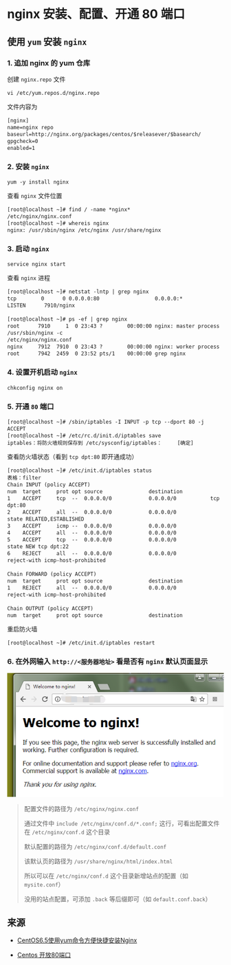 # nginx 安装、配置、开通 80 端口

## 使用 `yum` 安装 `nginx`

### 1. 追加 nginx 的 yum 仓库

创建 `nginx.repo` 文件

```
vi /etc/yum.repos.d/nginx.repo
```

文件内容为

```
[nginx]
name=nginx repo
baseurl=http://nginx.org/packages/centos/$releasever/$basearch/
gpgcheck=0
enabled=1
```

### 2. 安装 `nginx`

```
yum -y install nginx
```

查看 `nginx` 文件位置

```
[root@localhost ~]# find / -name *nginx*  
/etc/nginx/nginx.conf  
[root@localhost ~]# whereis nginx  
nginx: /usr/sbin/nginx /etc/nginx /usr/share/nginx
```

### 3. 启动 `nginx`

```
service nginx start
```

查看 `nginx` 进程

```
[root@localhost ~]# netstat -lntp | grep nginx  
tcp        0      0 0.0.0.0:80                  0.0.0.0:*                   LISTEN      7910/nginx            

[root@localhost ~]# ps -ef | grep nginx  
root      7910     1  0 23:43 ?        00:00:00 nginx: master process /usr/sbin/nginx -c   
/etc/nginx/nginx.conf  
nginx     7912  7910  0 23:43 ?        00:00:00 nginx: worker process                     
root      7942  2459  0 23:52 pts/1    00:00:00 grep nginx
```

### 4. 设置开机启动 `nginx`

```
chkconfig nginx on
```

### 5. 开通 `80` 端口

```
[root@localhost ~]# /sbin/iptables -I INPUT -p tcp --dport 80 -j ACCEPT
[root@localhost ~]# /etc/rc.d/init.d/iptables save
iptables：将防火墙规则保存到 /etc/sysconfig/iptables：     [确定]
```

查看防火墙状态（看到 `tcp dpt:80` 即开通成功）

```
[root@localhost ~]# /etc/init.d/iptables status
表格：filter
Chain INPUT (policy ACCEPT)
num  target     prot opt source               destination         
1    ACCEPT     tcp  --  0.0.0.0/0            0.0.0.0/0           tcp dpt:80
2    ACCEPT     all  --  0.0.0.0/0            0.0.0.0/0           state RELATED,ESTABLISHED
3    ACCEPT     icmp --  0.0.0.0/0            0.0.0.0/0           
4    ACCEPT     all  --  0.0.0.0/0            0.0.0.0/0           
5    ACCEPT     tcp  --  0.0.0.0/0            0.0.0.0/0           state NEW tcp dpt:22
6    REJECT     all  --  0.0.0.0/0            0.0.0.0/0           reject-with icmp-host-prohibited

Chain FORWARD (policy ACCEPT)
num  target     prot opt source               destination         
1    REJECT     all  --  0.0.0.0/0            0.0.0.0/0           reject-with icmp-host-prohibited

Chain OUTPUT (policy ACCEPT)
num  target     prot opt source               destination  
```

重启防火墙

```
[root@localhost ~]# /etc/init.d/iptables restart
```

### 6. 在外网输入 `http://<服务器地址>` 看是否有 `nginx` 默认页面显示

![成功调通的页面](source/0001-0001.png)

> 配置文件的路径为 `/etc/nginx/nginx.conf`
>
> 通过文件中 `include /etc/nginx/conf.d/*.conf;` 这行，可看出配置文件在 `/etc/nginx/conf.d` 这个目录
>
> 默认配置的路径为 `/etc/nginx/conf.d/default.conf`
>
> 该默认页的路径为 `/usr/share/nginx/html/index.html`
>
> 所以可以在 `/etc/nginx/conf.d` 这个目录新增站点的配置（如 `mysite.conf`）
>
> 没用的站点配置，可添加 `.back` 等后缀即可（如 `default.conf.back`）


## 来源

* [CentOS6.5使用yum命令方便快捷安装Nginx](https://my.oschina.net/ramboo/blog/223408)

* [Centos 开放80端口](http://www.cnblogs.com/cnjava/p/3311950.html)
